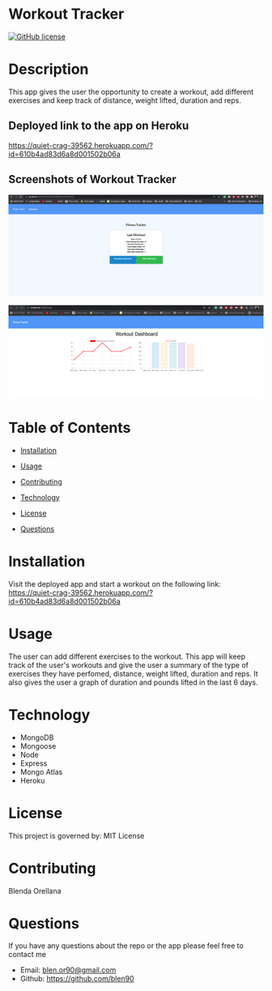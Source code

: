 # Workout Tracker 

[![GitHub license](https://img.shields.io/badge/license-MIT-blue.svg)](https://github.com/blen90/workout-tracker/)

# Description

This app gives the user the opportunity to create a workout, add different exercises and keep track of distance, weight lifted, duration and reps.


## Deployed link to the app on Heroku

https://quiet-crag-39562.herokuapp.com/?id=610b4ad83d6a8d001502b06a

## Screenshots of Workout Tracker

![Workout Tracker](workout-tracker-screenshot.jpg)


![Workout Tracker](workout-tracker-screenshot1.jpg)


# Table of Contents

* [Installation](#installation)
    
* [Usage](#usage)

* [Contributing](#contributing)

* [Technology](#technology)

* [License](#license)

* [Questions](#questions)

# Installation

Visit the deployed app and start a workout on the following link: https://quiet-crag-39562.herokuapp.com/?id=610b4ad83d6a8d001502b06a

# Usage

The user can add different exercises to the workout. This app will keep track of the user's workouts and give the user a summary of the type of exercises they have perfomed, distance, weight lifted, duration and reps. It also gives the user a graph of duration and pounds lifted in the last 6 days.

# Technology

* MongoDB
* Mongoose
* Node
* Express
* Mongo Atlas
* Heroku


# License 

This project is governed by: MIT License

# Contributing

Blenda Orellana

# Questions

If you have any questions about the repo or the app please feel free to contact me
 * Email: blen.or90@gmail.com
 * Github: https://github.com/blen90
